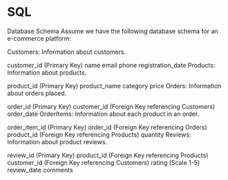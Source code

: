 # SQL

Database Schema
Assume we have the following database schema for an e-commerce platform:

Customers: Information about customers.

customer_id (Primary Key)
name
email
phone
registration_date
Products: Information about products.

product_id (Primary Key)
product_name
category
price
Orders: Information about orders placed.

order_id (Primary Key)
customer_id (Foreign Key referencing Customers)
order_date
OrderItems: Information about each product in an order.

order_item_id (Primary Key)
order_id (Foreign Key referencing Orders)
product_id (Foreign Key referencing Products)
quantity
Reviews: Information about product reviews.

review_id (Primary Key)
product_id (Foreign Key referencing Products)
customer_id (Foreign Key referencing Customers)
rating (Scale 1-5)
review_date
comments

